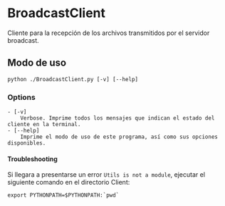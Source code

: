 # BroadcastClient
Cliente para la recepción de los archivos transmitidos por el servidor broadcast.
## Modo de uso
```
python ./BroadcastClient.py [-v] [--help]
```
### Options
	- [-v]
		Verbose. Imprime todos los mensajes que indican el estado del cliente en la terminal.
	- [--help]
		Imprime el modo de uso de este programa, así como sus opciones disponibles.
#### Troubleshooting
Si llegara a presentarse un error `Utils is not a module`, ejecutar el siguiente comando en el directorio Client:
```
export PYTHONPATH=$PYTHONPATH:`pwd`
```
